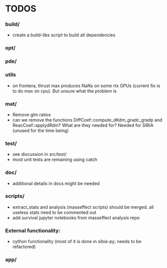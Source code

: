 # TODOS

### build/
- create a build-libs script to build all dependencies

### opt/

### pde/

### utils
- on frontera, thrust max produces NaNs on some rtx GPUs (current fix is to do max on cpu). But unsure what the problem is

### mat/
- Remove glm ratios
- can we remove the functions DiffCoef::compute_dKdm_gradc_gradp and ReacCoef::applydRdm? What are they needed for? Needed for SIBIA (unused for the time being)

### test/
- see discussion in src/test/
- most unit tests are remaining using catch

### doc/
- additional details in docs might be needed

### scripts/
- extract_stats and analysis (masseffect scripts) should be merged. all useless stats need to be commented out
- add survival jupyter notebooks from masseffect analysis repo

### External functionality:
- cython functionality (most of it is done in sibia-py; needs to be refactored)

### app/


